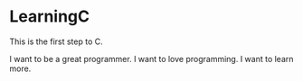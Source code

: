 # LearningC
This is the first step to C.

I want to be a great programmer.
I want to love programming.
I want to learn more.
